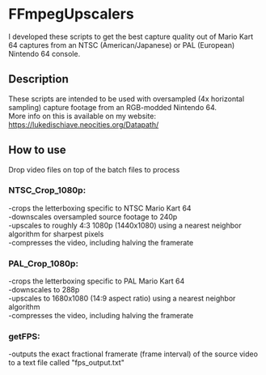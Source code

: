 # FFmpegUpscalers
I developed these scripts to get the best capture quality out of Mario Kart 64 captures from an NTSC (American/Japanese) or PAL (European) Nintendo 64 console.

## Description
These scripts are intended to be used with oversampled (4x horizontal sampling) capture footage from an RGB-modded Nintendo 64.\
More info on this is available on my website: https://lukedischiave.neocities.org/Datapath/

## How to use
Drop video files on top of the batch files to process

### NTSC_Crop_1080p: 
-crops the letterboxing specific to NTSC Mario Kart 64\
-downscales oversampled source footage to 240p \
-upscales to roughly 4:3 1080p (1440x1080) using a nearest neighbor algorithm for sharpest pixels \
-compresses the video, including halving the framerate

### PAL_Crop_1080p:
-crops the letterboxing specific to PAL Mario Kart 64\
-downscales to 288p \
-upscales to 1680x1080 (14:9 aspect ratio) using a nearest neighbor algorithm\
-compresses the video, including halving the framerate

### getFPS:
-outputs the exact fractional framerate (frame interval) of the source video to a text file called "fps_output.txt"

